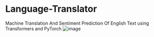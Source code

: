 # Language-Translator
Machine Translation And Sentiment Prediction Of English Text using Transformers and PyTorch
![image](https://user-images.githubusercontent.com/75773763/173249844-ed91676a-051c-4bea-a36c-c364172c1229.png)

